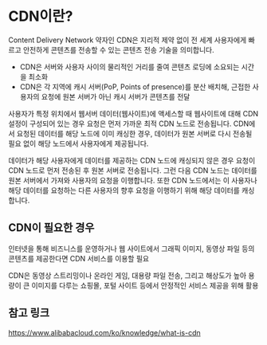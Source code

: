 # CDN이란?
Content Delivery Network 약자인 CDN은 지리적 제약 없이 전 세계 사용자에게 빠르고 안전하게 콘텐츠를 전송할 수 있는 콘텐츠 전송 기술을 의미합니다.

- CDN은 서버와 사용자 사이의 물리적인 거리를 줄여 콘텐츠 로딩에 소요되는 시간을 최소화
- CDN은 각 지역에 캐시 서버(PoP, Points of presence)를 분산 배치해, 근접한 사용자의 요청에 원본 서버가 아닌 캐시 서버가 콘텐츠를 전달

사용자가 특정 위치에서 웹서버 데이터(웹사이트)에 액세스할 때 웹사이트에 대해 CDN 설정이 구성되어 있는 경우 요청은 먼저 가까운 최적 CDN 노드로 전송됩니다. CDN에서 요청된 데이터를 해당 노드에 이미 캐싱한 경우, 
데이터가 원본 서버로 다시 전송될 필요 없이 해당 노드에서 사용자에게 제공됩니다.

 데이터가 해당 사용자에게 데이터를 제공하는 CDN 노드에 캐싱되지 않은 경우 요청이 CDN 노드로 먼저 전송된 후 원본 서버로 전송됩니다. 그런 다음 CDN 노드는 데이터를 원본 서버에서 가져와 사용자의 요청을 이행합니다. 
 또한 CDN 노드에서는 이 사용자나 해당 데이터를 요청하는 다른 사용자의 향후 요청을 이행하기 위해 해당 데이터를 캐싱합니다.

## CDN이 필요한 경우
인터넷을 통해 비즈니스를 운영하거나 웹 사이트에서 그래픽 이미지, 동영상 파일 등의 콘텐츠를 제공한다면 CDN 서비스를 이용할 필요

CDN은 동영상 스트리밍이나 온라인 게임, 대용량 파일 전송, 그리고 해상도가 높아 용량이 큰 이미지를 다루는 쇼핑몰, 포털 사이트 등에서 안정적인 서비스 제공을 위해 활용


## 참고 링크
https://www.alibabacloud.com/ko/knowledge/what-is-cdn
